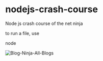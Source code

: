 # nodejs-crash-course
Node js crash course of the net ninja


to run a file, use

node <filename>


![Blog-Ninja-All-Blogs](https://user-images.githubusercontent.com/66290875/228402601-6a6415e1-bd99-404b-a144-ea600dc7336a.png)
